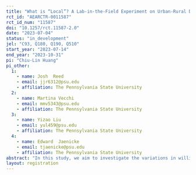 ```yaml
---
title: "What is “Local”? A Lab-in-the-Field Experiment on Urban-Rural Differences in Willingness to Pay for Different Definitions of Local Food"
rct_id: "AEARCTR-0011587"
rct_id_num: "11587"
doi: "10.1257/rct.11587-2.0"
date: "2023-07-04"
status: "in_development"
jel: "C93, Q180, Q190, Q510"
start_year: "2023-07-14"
end_year: "2023-10-31"
pi: "Chiu-Lin Huang"
pi_other:
  1:
    - name: Josh  Reed
    - email: jjr6312@psu.edu
    - affiliation: The Pennsylvania State University
  2:
    - name: Martina Vecchi
    - email: mmv5343@psu.edu
    - affiliation: The Pennsylvania State University
  3:
    - name: Yizao Liu
    - email: yul459@psu.edu
    - affiliation: The Pennsylvania State University
  4:
    - name: Edward  Jaenicke
    - email: tjaenicke@psu.edu
    - affiliation: The Pennsylvania State University
abstract: "In this study, we aim to investigate the variations in willingness to pay for local and non-local potato chips among supermarket shoppers across different urban-rural landscapes, and the influence of different definitions of "local" on their purchasing decisions. We will conduct a lab-in-the-field experiment in Pennsylvania, focusing on supermarket shoppers in parking lots outside supermarkets situated in urban and rural areas. This approach will allow us to target supermarket shoppers and capture a diverse range of participants from various urban-rural landscapes."
layout: registration
---
```


